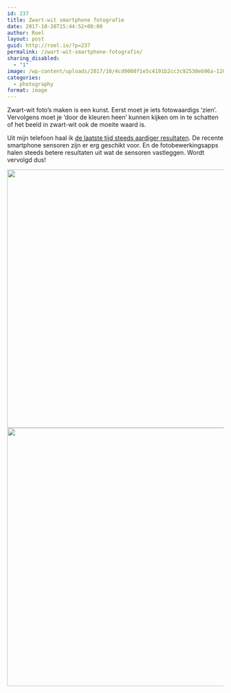 ```yaml
---
id: 237
title: Zwart-wit smartphone fotografie
date: 2017-10-28T15:44:52+00:00
author: Roel
layout: post
guid: http://roel.io/?p=237
permalink: /zwart-wit-smartphone-fotografie/
sharing_disabled:
  - "1"
image: /wp-content/uploads/2017/10/4cd9008f1e5c4191b2cc3c92530eb96a-1200x1200.jpg
categories:
  - photography
format: image
---
```

Zwart-wit foto’s maken is een kunst. Eerst moet je iets fotowaardigs ‘zien’. Vervolgens moet je ‘door de kleuren heen’ kunnen kijken om in te schatten of het beeld in zwart-wit ook de moeite waard is.

Uit mijn telefoon haal ik <a href="https://www.instagram.com/roelgroeneveld/">de laatste tijd steeds aardiger resultaten</a>. De recente smartphone sensoren zijn er erg geschikt voor. En de fotobewerkingsapps halen steeds betere resultaten uit wat de sensoren vastleggen. Wordt vervolgd dus!

<img src="https://roel.io/wp-content/uploads/2017/10/a0b2383ed4fb46779a15dd16d45e2c51.jpg" width="600" height="600" /><img src="https://roel.io/wp-content/uploads/2017/10/4cd9008f1e5c4191b2cc3c92530eb96a.jpg" width="600" height="600" />
